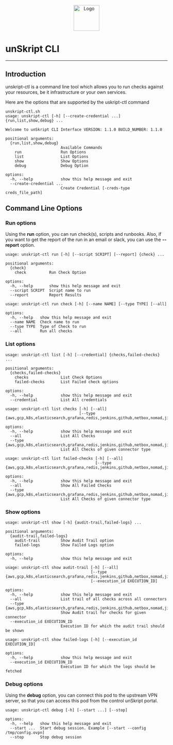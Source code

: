 <br />
<div align="center">
    <a href="https://unskript.com/">
        <img src="https://storage.googleapis.com/unskript-website/assets/favicon.png" alt="Logo" width="80" height="80">
    </a>
    <p align="center">
</p>
</div>

# unSkript CLI
---



## Introduction
unskript-ctl is a command line tool which allows you to run checks against your resources, be it infrastructure or your own services. 

Here are the options that are supported by the uskript-ctl command
```
unskript-ctl.sh
usage: unskript-ctl [-h] [--create-credential ...] {run,list,show,debug} ...

Welcome to unSkript CLI Interface VERSION: 1.1.0 BUILD_NUMBER: 1.1.0

positional arguments:
  {run,list,show,debug}
                        Available Commands
    run                 Run Options
    list                List Options
    show                Show Options
    debug               Debug Option

options:
  -h, --help            show this help message and exit
  --create-credential ...
                        Create Credential [-creds-type creds_file_path]
```

## 

## Command Line Options
### Run options
Using the **run** option, you can run check(s), scripts and runbooks.
Also, if you want to get the report of the run in an email or slack, you can
use the **--report** option.

```
usage: unskript-ctl run [-h] [--script SCRIPT] [--report] {check} ...

positional arguments:
  {check}
    check          Run Check Option

options:
  -h, --help       show this help message and exit
  --script SCRIPT  Script name to run
  --report         Report Results
```

```
usage: unskript-ctl run check [-h] [--name NAME] [--type TYPE] [--all]

options:
  -h, --help   show this help message and exit
  --name NAME  Check name to run
  --type TYPE  Type of Check to run
  --all        Run all checks
```

### List options
```
usage: unskript-ctl list [-h] [--credential] {checks,failed-checks} ...

positional arguments:
  {checks,failed-checks}
    checks              List Check Options
    failed-checks       List Failed check options

options:
  -h, --help            show this help message and exit
  --credential          List All credentials
```

```
usage: unskript-ctl list checks [-h] [--all]
                                [--type {aws,gcp,k8s,elasticsearch,grafana,redis,jenkins,github,netbox,nomad,jira,kafka,mongodb,mysql,postgresql,rest,slack,ssh,vault,salesforce}]

options:
  -h, --help            show this help message and exit
  --all                 List All Checks
  --type {aws,gcp,k8s,elasticsearch,grafana,redis,jenkins,github,netbox,nomad,jira,kafka,mongodb,mysql,postgresql,rest,slack,ssh,vault,salesforce}
                        List All Checks of given connector type
```

```
usage: unskript-ctl list failed-checks [-h] [--all]
                                       [--type {aws,gcp,k8s,elasticsearch,grafana,redis,jenkins,github,netbox,nomad,jira,kafka,mongodb,mysql,postgresql,rest,slack,ssh,vault,salesforce}]

options:
  -h, --help            show this help message and exit
  --all                 Show All Failed Checks
  --type {aws,gcp,k8s,elasticsearch,grafana,redis,jenkins,github,netbox,nomad,jira,kafka,mongodb,mysql,postgresql,rest,slack,ssh,vault,salesforce}
                        List All Checks of given connector type
```



### Show options
```
usage: unskript-ctl show [-h] {audit-trail,failed-logs} ...

positional arguments:
  {audit-trail,failed-logs}
    audit-trail         Show Audit Trail option
    failed-logs         Show Failed Logs option

options:
  -h, --help            show this help message and exit
```
```
usage: unskript-ctl show audit-trail [-h] [--all]
                                     [--type {aws,gcp,k8s,elasticsearch,grafana,redis,jenkins,github,netbox,nomad,jira,kafka,mongodb,mysql,postgresql,rest,slack,ssh,vault,salesforce}]
                                     [--execution_id EXECUTION_ID]

options:
  -h, --help            show this help message and exit
  --all                 List trail of all checks across all connectors
  --type {aws,gcp,k8s,elasticsearch,grafana,redis,jenkins,github,netbox,nomad,jira,kafka,mongodb,mysql,postgresql,rest,slack,ssh,vault,salesforce}
                        Show Audit trail for checks for given connector
  --execution_id EXECUTION_ID
                        Execution ID for which the audit trail should be shown
```
```
usage: unskript-ctl show failed-logs [-h] [--execution_id EXECUTION_ID]

options:
  -h, --help            show this help message and exit
  --execution_id EXECUTION_ID
                        Execution ID for which the logs should be fetched
```

### Debug options

Using the **debug** option, you can connect this pod to the upstream VPN
server, so that you can access this pod from the control unSkript portal.
```
usage: unskript-ctl debug [-h] [--start ...] [--stop]

options:
  -h, --help   show this help message and exit
  --start ...  Start debug session. Example [--start --config /tmp/config.ovpn]
  --stop       Stop debug session
```